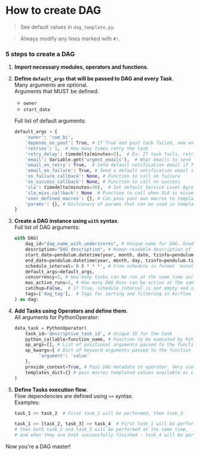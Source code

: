 # How to create DAG
> See default values in `dag_template.py`.

> Always modify any lines marked with `#!`.

### 5 steps to create a DAG

1. **Import necessary modules, operators and functions.**

2. **Define `default_args` that will be passed to DAG and every Task**.  
    Many arguments are optional.  
    Arguments that MUST be defined:
    * `owner`
    * `start_date`

    Full list of default arguments:
    ```python
    default_args = {
        'owner': 'com_bi',
        'depends_on_past': True, # If True and past task failed, new ones won't run on schedule
        'retries': 1,  # How many times retry the task
        'retry_delay': timedelta(minutes=5),  # Ex: If task fails, retry it 1 times after 5 min
        'email': Variable.get('urgent_emails'),  # What emails to send notifications to. Can pass a list
        'email_on_retry': True,  # Send default notification email if Task retries
        'email_on_failure': True, # Send a default notification email if Task fails
        'on_failure_callback': None, # Function to call on failure
        'on_success_callback': None, # Function to call on success
        'sla': timedelta(minutes=30),  # Set default Service Level Agreement time for DAG
        'sla_miss_callback': None  # Function to call when SLA is missed. For example, email function 
        'user_defined_macros': {}, # Can pass your own macros to templates
        'params': {}, # Dictionary of params that can be used in templates in tasks via `params.<param_name>`
    }
    ```

3. **Create a DAG instance using `with` syntax**.  
    Full list of DAG arguments:
    ```python
    with DAG(
        dag_id="dag_name_with_underscores", # Unique name for DAG. Good to match it with file name
        description="DAG description", # Human-readable description of the DAG
        start_date=pendulum.datetime(year, month, date, tzinfo=pendulum.timezone('Asia/Tokyo')), # When to start scheduling the DAG. Airflow will automatically convert JST to UTC if timezone is set.
        end_date=pendulum.datetime(year, month, day, tzinfo=pendulum.timezone('Asia/Tokyo')), # When to stop scheduling DAG
        schedule_interval='0 0 * * *', # Cron schedule in format 'minute hour day month day_of_the_week'. * means "all\every". When timezone in start_date is set, it uses timezone's time to schedule.
        default_args=default_args,
        concurrency=3, # How many tasks can be run at the same time across all scheduled DAG Runs.
        max_active_runs=1, # How many DAG Runs can be active at the same time.
        catchup=False,  # If True, schedule_interval is not empty and start_date is earlier than today - will create DAG Runs for each previous possible run and run them.
        tags=['dag_tag'],  # Tags for sorting and filtering in Airflow UI
    ) as dag:
    ```

4. **Add Tasks using Operators and define them**.  
    All arguments for PythonOperator:
    ```python
    data_task = PythonOperator(
        task_id='descriptive_task_id', # Unique ID for the task
        python_callable=function_name, # Function to be executed by PythonOperatoroperator
        op_args=[], # List of positional arguments passed to the function
        op_kwargs={ # Dict of keyword arguments passed to the function
             'argument': 'value'   
        },
        provide_context=True, # Pass DAG metadata to operator. Very useful. Always set to True and add **context to your function arguments if you create custom function.
        templates_dict={} # pass macros templated values available as context['templates_dict'] variable inside operator
    )
    ```

5. **Define Tasks execution flow**.  
    Flow dependencies are defined using `>>` syntax.  
    Examples:
    ```python
    task_1 >> task_2  # First task_1 will be performed, then task_2

    task_1 >> [task_2, task_3] >> task_4  # First task_1 will be performed,
    # then both task_2 and task_3 will be performed at the same time,
    # and when they are both successfully finished - task_4 will be performed
    ```


Now you're a DAG master!